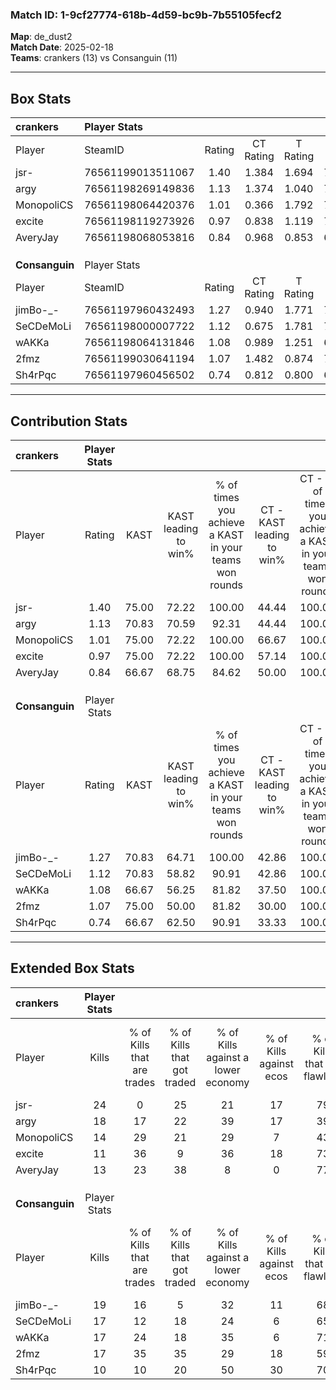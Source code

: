 ### Match ID: 1-9cf27774-618b-4d59-bc9b-7b55105fecf2  
**Map**: de_dust2  
**Match Date**: 2025-02-18  
**Teams**: crankers (13) vs Consanguin (11)  

---  

## Box Stats  

| **crankers**   | Player Stats      |        |           |          |       |       |       |         |        |      |     |
| :- | :- | :-: | :-: | :-: | :-: | :-: | :-: | :-: | :-: | :-: | :-: |
| Player         | SteamID           | Rating | CT Rating | T Rating | KAST  |  ADR  | Kills | Assists | Deaths | K/D  | HS% |
| jsr-           | 76561199013511067 |  1.40  |   1.384   |  1.694   | 75.00 | 110.5 |  24   |    5    |   20   | 1.20 | 70  |
| argy           | 76561198269149836 |  1.13  |   1.374   |  1.040   | 70.83 | 82.4  |  18   |    3    |   17   | 1.06 | 55  |
| MonopoliCS     | 76561198064420376 |  1.01  |   0.366   |  1.792   | 75.00 | 59.8  |  14   |    4    |   14   | 1.00 | 71  |
| excite         | 76561198119273926 |  0.97  |   0.838   |  1.119   | 75.00 | 59.8  |  11   |    4    |   11   | 1.00 | 27  |
| AveryJay       | 76561198068053816 |  0.84  |   0.968   |  0.853   | 66.67 | 58.0  |  13   |   10    |   18   | 0.72 | 23  |
|                |                   |        |           |          |       |       |       |         |        |      |     |
|                |                   |        |           |          |       |       |       |         |        |      |     |
|                |                   |        |           |          |       |       |       |         |        |      |     |
| **Consanguin** | Player Stats      |        |           |          |       |       |       |         |        |      |     |
| Player         | SteamID           | Rating | CT Rating | T Rating | KAST  |  ADR  | Kills | Assists | Deaths | K/D  | HS% |
| jimBo-_-       | 76561197960432493 |  1.27  |   0.940   |  1.771   | 70.83 | 92.9  |  19   |    4    |   14   | 1.36 | 42  |
| SeCDeMoLi      | 76561198000007722 |  1.12  |   0.675   |  1.781   | 70.83 | 88.4  |  17   |    5    |   17   | 1.00 | 82  |
| wAKKa          | 76561198064131846 |  1.08  |   0.989   |  1.251   | 66.67 | 81.0  |  17   |    8    |   17   | 1.00 | 52  |
| 2fmz           | 76561199030641194 |  1.07  |   1.482   |  0.874   | 75.00 | 59.0  |  17   |    3    |   16   | 1.06 | 35  |
| Sh4rPqc        | 76561197960456502 |  0.74  |   0.812   |  0.800   | 66.67 | 50.0  |  10   |    6    |   16   | 0.63 | 30  |
---  

## Contribution Stats  

| **crankers**   | Player Stats |       |                      |                                                        |                           |                                                             |                          |                                                            |
| :- | :-: | :-: | :-: | :-: | :-: | :-: | :-: | :-: |
| Player         |    Rating    | KAST  | KAST leading to win% | % of times you achieve a KAST in your teams won rounds | CT - KAST leading to win% | CT - % of times you achieve a KAST in your teams won rounds | T - KAST leading to win% | T - % of times you achieve a KAST in your teams won rounds |
| jsr-           |     1.40     | 75.00 |        72.22         |                         100.00                         |           44.44           |                           100.00                            |          100.00          |                           100.00                           |
| argy           |     1.13     | 70.83 |        70.59         |                         92.31                          |           44.44           |                           100.00                            |          100.00          |                           88.89                            |
| MonopoliCS     |     1.01     | 75.00 |        72.22         |                         100.00                         |           66.67           |                           100.00                            |          75.00           |                           100.00                           |
| excite         |     0.97     | 75.00 |        72.22         |                         100.00                         |           57.14           |                           100.00                            |          81.82           |                           100.00                           |
| AveryJay       |     0.84     | 66.67 |        68.75         |                         84.62                          |           50.00           |                           100.00                            |          87.50           |                           77.78                            |
|                |              |       |                      |                                                        |                           |                                                             |                          |                                                            |
|                |              |       |                      |                                                        |                           |                                                             |                          |                                                            |
|                |              |       |                      |                                                        |                           |                                                             |                          |                                                            |
| **Consanguin** | Player Stats |       |                      |                                                        |                           |                                                             |                          |                                                            |
| Player         |    Rating    | KAST  | KAST leading to win% | % of times you achieve a KAST in your teams won rounds | CT - KAST leading to win% | CT - % of times you achieve a KAST in your teams won rounds | T - KAST leading to win% | T - % of times you achieve a KAST in your teams won rounds |
| jimBo-_-       |     1.27     | 70.83 |        64.71         |                         100.00                         |           42.86           |                           100.00                            |          80.00           |                           100.00                           |
| SeCDeMoLi      |     1.12     | 70.83 |        58.82         |                         90.91                          |           42.86           |                           100.00                            |          70.00           |                           87.50                            |
| wAKKa          |     1.08     | 66.67 |        56.25         |                         81.82                          |           37.50           |                           100.00                            |          75.00           |                           75.00                            |
| 2fmz           |     1.07     | 75.00 |        50.00         |                         81.82                          |           30.00           |                           100.00                            |          75.00           |                           75.00                            |
| Sh4rPqc        |     0.74     | 66.67 |        62.50         |                         90.91                          |           33.33           |                           100.00                            |          100.00          |                           87.50                            |
---  

## Extended Box Stats  

| **crankers**   | Player Stats |                            |                            |                                    |                         |                              |                                 |        |                             |                                     |                          |                               |                            |
| :- | :-: | :-: | :-: | :-: | :-: | :-: | :-: | :-: | :-: | :-: | :-: | :-: | :-: |
| Player         |    Kills     | % of Kills that are trades | % of Kills that got traded | % of Kills against a lower economy | % of Kills against ecos | % of Kills that are flawless | % of Kills that are close duels | Deaths | % of Deaths that get traded | % of Deaths against a lower economy | % of Deaths against ecos | % of Deaths that are flawless | % of Deaths that are close |
| jsr-           |      24      |             0              |             25             |                 21                 |           17            |              79              |                8                |   20   |             30              |                 20                  |            5             |              65               |             10             |
| argy           |      18      |             17             |             22             |                 39                 |           17            |              39              |               17                |   17   |             18              |                 18                  |            6             |              59               |             18             |
| MonopoliCS     |      14      |             29             |             21             |                 29                 |            7            |              43              |                0                |   14   |             21              |                  7                  |            0             |              79               |             0              |
| excite         |      11      |             36             |             9              |                 36                 |           18            |              73              |                9                |   11   |              0              |                  9                  |            0             |              73               |             0              |
| AveryJay       |      13      |             23             |             38             |                 8                  |            0            |              77              |                8                |   18   |             17              |                 17                  |            6             |              61               |             6              |
|                |              |                            |                            |                                    |                         |                              |                                 |        |                             |                                     |                          |                               |                            |
|                |              |                            |                            |                                    |                         |                              |                                 |        |                             |                                     |                          |                               |                            |
|                |              |                            |                            |                                    |                         |                              |                                 |        |                             |                                     |                          |                               |                            |
| **Consanguin** | Player Stats |                            |                            |                                    |                         |                              |                                 |        |                             |                                     |                          |                               |                            |
| Player         |    Kills     | % of Kills that are trades | % of Kills that got traded | % of Kills against a lower economy | % of Kills against ecos | % of Kills that are flawless | % of Kills that are close duels | Deaths | % of Deaths that get traded | % of Deaths against a lower economy | % of Deaths against ecos | % of Deaths that are flawless | % of Deaths that are close |
| jimBo-_-       |      19      |             16             |             5              |                 32                 |           11            |              68              |                0                |   14   |             29              |                 14                  |            0             |              57               |             14             |
| SeCDeMoLi      |      17      |             12             |             18             |                 24                 |            6            |              65              |               12                |   17   |             29              |                 12                  |            0             |              59               |             6              |
| wAKKa          |      17      |             24             |             18             |                 35                 |            6            |              71              |                6                |   17   |             12              |                 12                  |            6             |              65               |             12             |
| 2fmz           |      17      |             35             |             35             |                 29                 |           18            |              59              |               12                |   16   |             31              |                 25                  |            6             |              56               |             6              |
| Sh4rPqc        |      10      |             10             |             20             |                 50                 |           30            |              70              |               10                |   16   |             19              |                 19                  |            6             |              75               |             6              |

